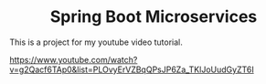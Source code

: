 <h1 align="center">Spring Boot Microservices</h1>

This is a project for my youtube video tutorial.

https://www.youtube.com/watch?v=g2Qacf6TAp0&list=PLOvyErVZBqQPsJP6Za_TKlJoUudGyZT6I

